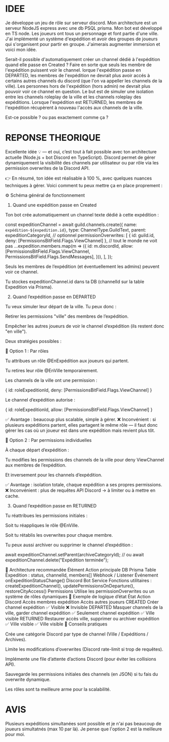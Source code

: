 # IDEE

Je développe un jeu de rôle sur serveur discord.
Mon architecture est un serveur NodeJS express avec une db PSQL prisma. Mon bot est développé en TS node.
Les joueurs ont tous un personnage et font partie d'une ville.
J'ai implémenté un système d'expédition et avoir des groupes de joueurs qui s'organisent pour partir en groupe.
J'aimerais augmenter immersion et voici mon idée.

Serait-il possible d'automatiquement créer un channel dédié à l'expédition quand elle passe en Created ?
Faire en sorte que seuls les membre de l'expédition puissent voir le channel.
lorque l'expédition passe en DEPARTED, les membres de l'expédition ne devrait plus avoir accés à certains autres channels du discord (que l'on va appeller les channels de la ville). Les personnes hors de l'expédition (hors admin) ne devrait plus pouvoir voir ce channel en question.
Le but est de simuler une isolation entre les channels roleplay de la ville et les channels roleplay des expéditions.
Lorsque l'expédition est RETURNED, les membres de l'expédition récupèrent à nouveau l'accès aux channels de la ville.

Est-ce possible ? ou pas exactement comme ça ?

# REPONSE THEORIQUE

Excellente idée 💡 — et oui, c’est tout à fait possible avec ton architecture actuelle (Node.js + bot Discord en TypeScript).
Discord permet de gérer dynamiquement la visibilité des channels par utilisateur ou par rôle via les permission overwrites de la Discord API.

👉 En résumé, ton idée est réalisable à 100 %, avec quelques nuances techniques à gérer.
Voici comment tu peux mettre ça en place proprement :

⚙️ Schéma général de fonctionnement

1. Quand une expédition passe en Created

Ton bot crée automatiquement un channel texte dédié à cette expédition :

const expeditionChannel = await guild.channels.create({
name: `expédition-${expedition.id}`,
type: ChannelType.GuildText,
parent: expeditionCategoryId, // optionnel
permissionOverwrites: [
{ id: guild.id, deny: [PermissionsBitField.Flags.ViewChannel] }, // tout le monde ne voit pas
...expedition.members.map(m => ({
id: m.discordId,
allow: [PermissionsBitField.Flags.ViewChannel, PermissionsBitField.Flags.SendMessages],
})),
],
});

Seuls les membres de l’expédition (et éventuellement les admins) peuvent voir ce channel.

Tu stockes expeditionChannel.id dans ta DB (channelId sur la table Expedition via Prisma).

2. Quand l’expédition passe en DEPARTED

Tu veux simuler leur départ de la ville.
Tu peux donc :

Retirer les permissions "ville" des membres de l’expédition.

Empêcher les autres joueurs de voir le channel d’expédition (ils restent donc "en ville").

Deux stratégies possibles :

🧩 Option 1 : Par rôles

Tu attribues un rôle @EnExpédition aux joueurs qui partent.

Tu retires leur rôle @EnVille temporairement.

Les channels de la ville ont une permission :

{ id: roleExpeditionId, deny: [PermissionsBitField.Flags.ViewChannel] }

Le channel d’expédition autorise :

{ id: roleExpeditionId, allow: [PermissionsBitField.Flags.ViewChannel] }

✅ Avantage : beaucoup plus scalable, simple à gérer.
❌ Inconvénient : si plusieurs expéditions partent, elles partagent le même rôle — il faut donc gérer les cas où un joueur est dans une expédition mais revient plus tôt.

🧩 Option 2 : Par permissions individuelles

À chaque départ d’expédition :

Tu modifies les permissions des channels de la ville pour deny ViewChannel aux membres de l’expédition.

Et inversement pour les channels d’expédition.

✅ Avantage : isolation totale, chaque expédition a ses propres permissions.
❌ Inconvénient : plus de requêtes API Discord → à limiter ou à mettre en cache.

3. Quand l’expédition passe en RETURNED

Tu réattribues les permissions initiales :

Soit tu réappliques le rôle @EnVille.

Soit tu rétablis les overwrites pour chaque membre.

Tu peux aussi archiver ou supprimer le channel d’expédition :

await expeditionChannel.setParent(archiveCategoryId);
// ou
await expeditionChannel.delete("Expédition terminée");

🧱 Architecture recommandée
Élément Action principale
DB Prisma Table Expedition : status, channelId, members[]
Webhook / Listener Événement onExpeditionStatusChange()
Discord Bot Service Fonctions utilitaires : createExpeditionChannel(), updatePermissionsOnDeparture(), restoreCityAccess()
Permissions Utilise les permissionOverwrites ou un système de rôles dynamiques
🧩 Exemple de logique d’état
État Action Discord Accès membres expédition Accès autres joueurs
CREATED Créer channel expédition ✅ Visible ❌ Invisible
DEPARTED Masquer channels de la ville, garder channel expédition ✅ Seulement channel expédition ✅ Ville visible
RETURNED Restaurer accès ville, supprimer ou archiver expédition ✅ Ville visible ✅ Ville visible
🧠 Conseils pratiques

Crée une catégorie Discord par type de channel (Ville / Expéditions / Archives).

Limite les modifications d’overwrites (Discord rate-limit si trop de requêtes).

Implémente une file d’attente d’actions Discord (pour éviter les collisions API).

Sauvegarde les permissions initiales des channels (en JSON) si tu fais du overwrite dynamique.

Les rôles sont ta meilleure arme pour la scalabilité.

# AVIS

Plusieurs expéditions simultanées sont possible et je n'ai pas beaucoup de joueurs simultatnés (max 10 par là).
Je pense que l'option 2 est la meilleure pour moi.

